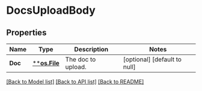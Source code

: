 # DocsUploadBody

## Properties
Name | Type | Description | Notes
------------ | ------------- | ------------- | -------------
**Doc** | [****os.File**](*os.File.md) | The doc to upload. | [optional] [default to null]

[[Back to Model list]](../README.md#documentation-for-models) [[Back to API list]](../README.md#documentation-for-api-endpoints) [[Back to README]](../README.md)

